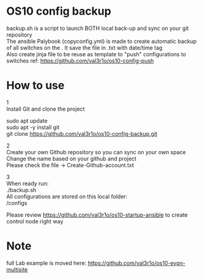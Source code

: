 # OS10 config backup

backup.sh is a script to launch BOTH local back-up and sync on your git repository</br>
The ansible Palybook (copyconfig.yml) is made to create automatic backup of all switches on the <inventory>. 
It save the file in .txt with date/time tag </br>
Also create jinja file to be reuse as template to "push" configurations to switches
ref: https://github.com/val3r1o/os10-config-push 

# How to use
1</br>
Install Git and clone the project </br>

sudo apt update</br>
sudo apt -y install git</br>
git clone https://github.com/val3r1o/os10-config-backup.git</br>

2</br>
Create your own Github repository so you can sync on your own space </br>
Change the name based on your github and project</br>
Please check the file -> Create-Github-account.txt </br>

3</br>
When ready run: </br>
./backup.sh </br>
All configurations are stored on this local folder: </br>
/configs </br>

Please review https://github.com/val3r1o/os10-startup-ansible to create control node right way </br>

# Note 
full Lab example is moved here: https://github.com/val3r1o/os10-evpn-multisite
